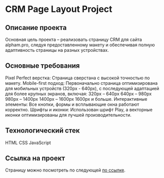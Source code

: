 # CRM Page Layout Project

## Описание проекта
Основная цель проекта – реализовать страницу CRM для сайта alpham.pro, следуя предоставленному макету и обеспечивая полную адаптивность страницы на разных устройствах.

## Основные требования
Pixel Perfect верстка: Страница сверстана с высокой точностью по макету.
Mobile-first подход: Первоначально страница оптимизирована для мобильных устройств (320px - 640px), с последующей адаптацией для более крупных экранов, включая:
320px – 640px
640px – 980px
980px – 1400px
1400px – 1600px
1600px и больше.
Интерактивные элементы: Все кнопки, формы и всплывающие окна работают корректно.
Шрифты и иконки: Использован шрифт Play, а векторные иконки оптимизированы для лучшей производительности.

## Технологический стек
HTML
CSS
JavaScript

## Ссылка на проект
Страницу можно посмотреть по следующей [по ссылке](https://gulnarafedorova.github.io/alpha-marketing-project/).
